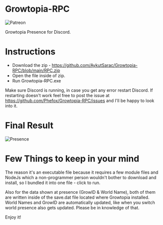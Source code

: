 # Growtopia-RPC
![Patreon](https://camo.githubusercontent.com/93e5d9cc433f49122b0b4ea81910cc91ed82aef9/68747470733a2f2f696f6e69636162697a61752e6769746875622e696f2f6261646765732f70617472656f6e2e737667)

Growtopia Presence for Discord.

# Instructions
- Download the zip - https://github.com/AykutSarac/Growtopia-RPC/blob/main/RPC.zip
- Open the file inside of zip.
- Run Growtopia-RPC.exe

Make sure Discord is running, in case you get any error restart Discord. If restarting doesn't work feel free to post the issue at https://github.com/Phefox/Growtopia-RPC/issues and I'll be happy to look into it.

# Final Result
![Presence](https://cdn.discordapp.com/attachments/742864119253696572/770606845223632906/unknown.png)

# Few Things to keep in your mind
The reason it's an executable file because it requires a few module files and NodeJs which a non-programmer person wouldn't bother to download and install, so I bundled it into one file - click to run.

Also for the data shown at presence (GrowID & World Name), both of them are written inside of the save.dat file located where Growtopia installed. World Names and GrowID are automatically updated, like when you switch world presence also gets updated. Please be in knowledge of that.

Enjoy it!
